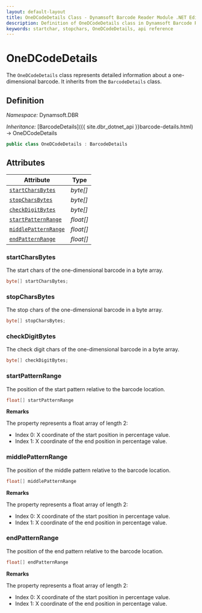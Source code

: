 ```yaml
---
layout: default-layout
title: OneDCodeDetails Class - Dynamsoft Barcode Reader Module .NET Edition API Reference
description: Definition of OneDCodeDetails class in Dynamsoft Barcode Reader Module .NET Edition.
keywords: startchar, stopchars, OneDCodeDetails, api reference
---
```

# OneDCodeDetails

The `OneDCodeDetails` class represents detailed information about a one-dimensional barcode. It inherits from the `BarcodeDetails` class.

## Definition

*Namespace:* Dynamsoft.DBR


*Inheritance:* [BarcodeDetails]({{ site.dbr_dotnet_api }}barcode-details.html) -> OneDCodeDetails

```csharp
public class OneDCodeDetails : BarcodeDetails
```

## Attributes

| Attribute | Type |
|---------- | ---- |
| [`startCharsBytes`](#startcharsbytes) | *byte[]* |
| [`stopCharsBytes`](#stopcharsbytes) | *byte[]* |
| [`checkDigitBytes`](#checkdigitbytes) | *byte[]* |
| [`startPatternRange`](#startpatternrange) | *float[]* |
| [`middlePatternRange`](#middlepatternrange) | *float[]* |
| [`endPatternRange`](#endpatternrange) | *float[]* |

### startCharsBytes

The start chars of the one-dimensional barcode in a byte array.

```csharp
byte[] startCharsBytes;
```

### stopCharsBytes

The stop chars of the one-dimensional barcode in a byte array.

```csharp
byte[] stopCharsBytes;
```

### checkDigitBytes

The check digit chars of the one-dimensional barcode in a byte array.

```csharp
byte[] checkDigitBytes;
```

### startPatternRange

The position of the start pattern relative to the barcode location.

```csharp
float[] startPatternRange
```

**Remarks**

The property represents a float array of length 2:
- Index 0: X coordinate of the start position in percentage value.
- Index 1: X coordinate of the end position in percentage value.

### middlePatternRange

The position of the middle pattern relative to the barcode location.

```csharp
float[] middlePatternRange
```

**Remarks**

The property represents a float array of length 2:
- Index 0: X coordinate of the start position in percentage value.
- Index 1: X coordinate of the end position in percentage value.

### endPatternRange

The position of the end pattern relative to the barcode location.

```csharp
float[] endPatternRange
```

**Remarks**

The property represents a float array of length 2:
- Index 0: X coordinate of the start position in percentage value.
- Index 1: X coordinate of the end position in percentage value.
